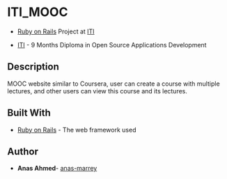 # ITI_MOOC
* [Ruby on Rails](http://rubyonrails.org/)  Project at   [ITI](http://iti.gov.eg/)

* [ITI](http://iti.gov.eg/) - 9 Months Diploma in Open Source Applications Development

## Description
MOOC website similar to Coursera, user can create a course with multiple lectures, and other users can
view this course and its lectures.

## Built With
* [Ruby on Rails](http://guides.rubyonrails.org/v4.2/) - The web framework used

## Author
* **Anas Ahmed**- [anas-marrey](https://github.com/anas-marrey)
